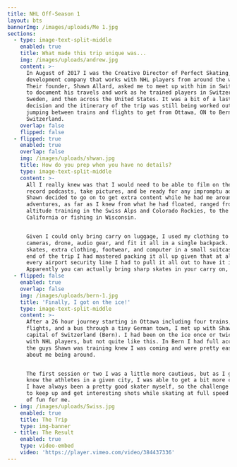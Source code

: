 ```yaml
---
title: NHL Off-Season 1
layout: bts
bannerImg: /images/uploads/Me 1.jpg
sections:
  - type: image-text-split-middle
    enabled: true
    title: What made this trip unique was...
    img: /images/uploads/andrew.jpg
    content: >-
      In August of 2017 I was the Creative Director of Perfect Skating, a hockey
      development company that works with NHL players from around the world.
      Their founder, Shawn Allard, asked me to meet up with him in Switzerland
      to document his travels and work as he trained players in Switzerland,
      Sweden, and then across the United States. It was a bit of a last minute
      decision and the itinerary of the trip was still being worked out as I was
      jumping between trains and flights to get from Ottawa, ON to Bern,
      Switzerland.
    overlap: false
    flipped: false
  - flipped: true
    enabled: true
    overlap: false
    img: /images/uploads/shwan.jpg
    title: How do you prep when you have no details?
    type: image-text-split-middle
    content: >-
      All I really knew was that I would need to be able to film on the ice,
      record podcasts, take pictures, and be ready for any impromptu adventures
      Shawn decided to go on to get extra content while he had me around. Those
      adventures, as far as I knew from what he had floated, ranged from
      altitude training in the Swiss Alps and Colorado Rockies, to the desert of
      California or fishing in Wisconsin.


      Given I could only bring carry on luggage, I used my clothing to wrap
      cameras, drone, audio gear, and fit it all in a single backpack. I put my
      skates, extra clothing, footwear, and computer in a small suitcase. By the
      end of the trip I had mastered packing it all up given that at almost
      every airport security line I had to pull it all out to have it inspected.
      Apparently you can actually bring sharp skates in your carry on, who knew?
  - flipped: false
    enabled: true
    overlap: false
    img: /images/uploads/bern-1.jpg
    title: 'Finally, I got on the ice!'
    type: image-text-split-middle
    content: >-
      After a 26 hour journey starting in Ottawa including four trains, two
      flights, and a bus through a tiny German town, I met up with Shawn in the
      capital of Switzerland (Bern). I had been on the ice once or twice before
      with NHL players, but not quite like this. In Bern I had full access. All
      the guys Shawn was training knew I was coming and were pretty easy going
      about me being around.


      The first session or two I was a little more cautious, but as I got to
      know the athletes in a given city, I was able to get a bit more creative.
      I have always been a pretty good skater myself, so the challenge of trying
      to keep up and get interesting shots while skating at full speed was a lot
      of fun for me.
  - img: /images/uploads/Swiss.jpg
    enabled: true
    title: The Trip
    type: img-banner
  - title: The Result
    enabled: true
    type: video-embed
    video: 'https://player.vimeo.com/video/384437336'
---
```


